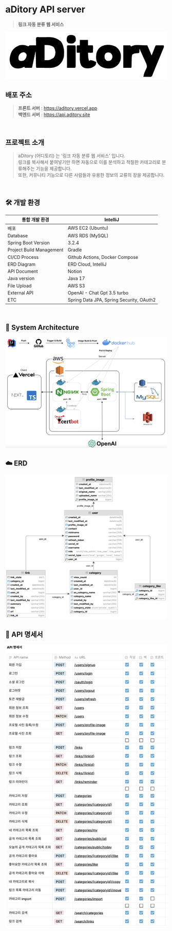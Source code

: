 # aDitory API server

> **링크 자동 분류 웹 서비스** <br/>
<img src="assets/aditory.png">

## 배포 주소
> **프론트 서버** : https://aditory.vercel.app <br/>
> **백엔드 서버** : https://api.aditory.site <br/>

<br/>

## 프로젝트 소개
> aDitory (어디토리) 는 '링크 자동 분류 웹 서비스' 입니다. <br/>
> 링크를 복사해서 붙여넣기만 하면 자동으로 이를 분석하고 적절한 카테고리로 분류해주는 기능을 제공합니다. <br/>
> 또한, 커뮤니티 기능으로 다른 사람들과 유용한 정보의 교류의 장을 제공합니다. <br/>

<br/>

## 🛠️ 개발 환경
| 통합 개발 환경                 | IntelliJ                                   |
|--------------------------|-----------------------------------------------|
| 배포                      | AWS EC2 (Ubuntu)                             |
| Database                 | AWS RDS (MySQL)                               |
| Spring Boot Version      | 3.2.4                                         |
| Project Build Management | Gradle                                        |
| CI/CD Process            | Github Actions, Docker Compose                |
| ERD Diagram              | ERD Cloud, IntelliJ                           |
| API Document             | Notion                                        |
| Java version             | Java 17                                       |
| File Upload              | AWS S3                                        |
| External API             | OpenAI - Chat Gpt 3.5 turbo                   |
| ETC                      | Spring Data JPA, Spring Security, OAuth2      |

<br/>

## 🔧 System Architecture
<img src ="assets/system_architecture.png" width="700px">

<br/>

## ☁️ ERD
<img src="assets/erd.png" width="700px">

## 📄 API 명세서
<img src="assets/api.png" width="700px">

<br/>